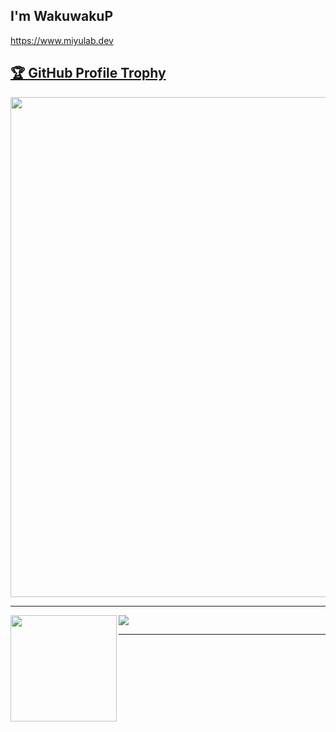 ## I'm WakuwakuP

https://www.miyulab.dev



<a href="https://github.com/ryo-ma/github-profile-trophy"><h2>🏆 GitHub Profile Trophy</h2></a>
<a href="https://github.com/ryo-ma/github-profile-trophy">
  <img width=800 src="https://github-profile-trophy.vercel.app/?username=wakuwakup&column=8"/>
</a>

---

<div>
  <a href="https://github.com/anuraghazra/github-readme-stats">
    <img height="170" align="left" src="https://github-readme-stats.vercel.app/api?username=wakuwakup&count_private=true&include_all_commits=true" />
  </a>
  <a href="https://github.com/anuraghazra/convoychat">
    <img src="https://github-readme-stats.vercel.app/api/top-langs/?username=wakuwakup&layout=compact" />
  </a?
</div>

---

<!--
**WakuwakuP/WakuwakuP** is a ✨ _special_ ✨ repository because its `README.md` (this file) appears on your GitHub profile.

Here are some ideas to get you started:

- 🔭 I’m currently working on ...
- 🌱 I’m currently learning ...
- 👯 I’m looking to collaborate on ...
- 🤔 I’m looking for help with ...
- 💬 Ask me about ...
- 📫 How to reach me: ...
- 😄 Pronouns: ...
- ⚡ Fun fact: ...
-->
